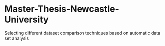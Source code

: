 # Master-Thesis-Newcastle-University
Selecting different dataset comparison techniques based on automatic data set analysis
